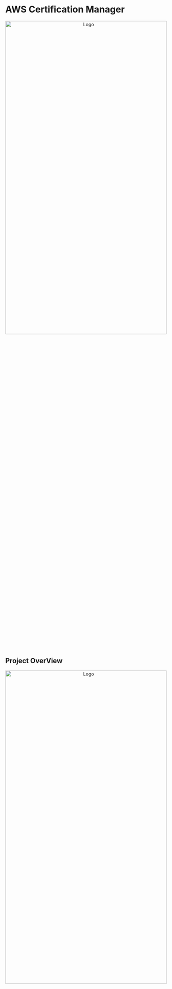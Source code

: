 # AWS Certification Manager
<div align="center">
  <img src="./public/acm1.png" alt="Logo" width="100%" height="50%">
</div>

## Project OverView
<div align="center">
  <img src="./public/acm2.png" alt="Logo" width="100%" height="50%">
</div>

## Steps

1. Create Custom VPC     '12.0.0.0/16'
2. Create Subnet 1 public   '12.0.1.0/24'
3. Create Subnet  2  public subnet  '12.0.2.0/24'
4. Create a IGW
5. Create RT
6. Create Free Tier EC2 Ubuntu EC2 Instance in custom vpc
7. Add User Data
```
#!/bin/bash

sudo apt update -y
sudo apt install apache2 -y

sudo bash -c 'echo "<h1> Server Details</h1><p><strong>Spot Instance Hostname:</strong> $(hostname)</p><p><strong>IP Address:</strong> $(hostname -I | cut -d" " -f1)</p>" > /var/www/html/index.html'

sudo systemctl restart apache2
```
8. Create a TG
9. Create LB , 80,22,SG

#### Upto Here 
<div align="center">
  <img src="./public/acm3.png" alt="Logo" width="100%" height="50%">
</div>

10. Create Route53 setup Create A Record for your DNS And LB
Image upto here 
<div align="center">
  <img src="./public/acm4.png" alt="Logo" width="100%" height="50%">
</div>

### Name Server redirect in DNS
<div align="center">
  <img src="./public/acm5.png" alt="Logo" width="100%" height="50%">
</div>

### A record adding 
<div align="center">
  <img src="./public/acm6.png" alt="Logo" width="100%" height="50%">
</div>
11. AWS Certificate Manager
Goto -> Certificate Managet -> Request -> Give Domain Name -> DNS Validation -> RSA
After this create record this certificate to route53 , Step into certificate -> click on create a record on Route53. Now certifcate record is creted in Route53 CNAME.
Check for status of CM (Issue in CM)

12. Open the LB  and Add one more listener for https , and SG with 443
<div align="center">
  <img src="./public/acm8.png" alt="Logo" width="100%" height="50%">
</div>


### Result Comparison
<div align="center">
  <img src="./public/acmresult1.png" alt="Logo" width="100%" height="50%">
</div>

13. Redirect the http request to https 
Goto LB -> Select http listner -> edit as shown in image


<div align="center">
  <img src="./public/acmresult2.png" alt="Logo" width="100%" height="50%">
</div>

## &

<div align="center">
  <img src="./public/acmresult3.png" alt="Logo" width="100%" height="50%">
</div>